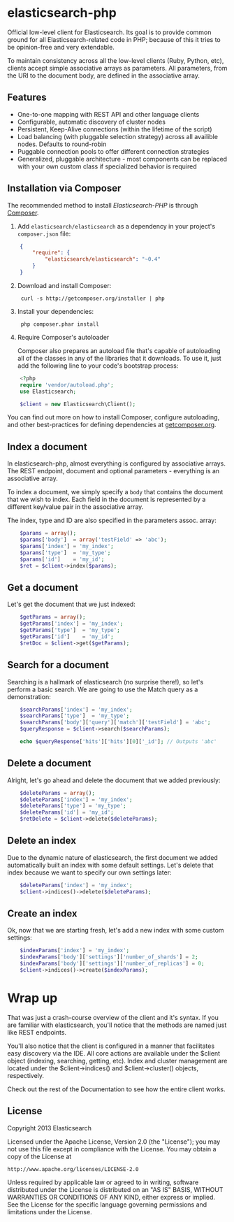 elasticsearch-php
=================

Official low-level client for Elasticsearch. Its goal is to provide common ground for all Elasticsearch-related code in PHP; because of this it tries to be opinion-free and very extendable.

To maintain consistency across all the low-level clients (Ruby, Python, etc), clients accept simple associative arrays as parameters.  All parameters, from the URI to the document body, are defined in the associative array.

Features
--------

 - One-to-one mapping with REST API and other language clients
 - Configurable, automatic discovery of cluster nodes
 - Persistent, Keep-Alive connections (within the lifetime of the script)
 - Load balancing (with pluggable selection strategy) across all availible nodes. Defaults to round-robin
 - Puggable connection pools to offer different connection strategies
 - Generalized, pluggable architecture - most components can be replaced with your own custom class if specialized behavior is required


Installation via Composer
-------------------------
The recommended method to install _Elasticsearch-PHP_ is through [Composer](http://getcomposer.org).

1. Add ``elasticsearch/elasticsearch`` as a dependency in your project's ``composer.json`` file:

```json
    {
        "require": {
            "elasticsearch/elasticsearch": "~0.4"
        }
    }
```

2. Download and install Composer:

        curl -s http://getcomposer.org/installer | php

3. Install your dependencies:

        php composer.phar install

4. Require Composer's autoloader

    Composer also prepares an autoload file that's capable of autoloading all of the classes in any of the libraries that it downloads. To use it, just add the following line to your code's bootstrap process:

```php
    <?php
    require 'vendor/autoload.php';
    use Elasticsearch;

    $client = new Elasticsearch\Client();
```
You can find out more on how to install Composer, configure autoloading, and other best-practices for defining dependencies at [getcomposer.org](http://getcomposer.org).

Index a document
-----

In elasticsearch-php, almost everything is configured by associative arrays.  The REST endpoint, document and optional parameters - everything is an associative array.

To index a document, we simply specify a `body` that contains the document that we wish to index.  Each field in the document is represented by a different key/value pair in the associative array.

The index, type and ID are also specified in the parameters assoc. array:

```php
    $params = array();
    $params['body']  = array('testField' => 'abc');
    $params['index'] = 'my_index';
    $params['type']  = 'my_type';
    $params['id']    = 'my_id';
    $ret = $client->index($params);
```

Get a document
-----

Let's get the document that we just indexed:

```php
    $getParams = array();
    $getParams['index'] = 'my_index';
    $getParams['type']  = 'my_type';
    $getParams['id']    = 'my_id';
    $retDoc = $client->get($getParams);
```

Search for a document
-----

Searching is a hallmark of elasticsearch (no surprise there!), so let's perform a basic search.  We are going to use the Match query as a demonstration:

```php
    $searchParams['index'] = 'my_index';
    $searchParams['type']  = 'my_type';
    $searchParams['body']['query']['match']['testField'] = 'abc';
    $queryResponse = $client->search($searchParams);

    echo $queryResponse['hits']['hits'][0]['_id']; // Outputs 'abc'
```

Delete a document
-----

Alright, let's go ahead and delete the document that we added previously:

```php
    $deleteParams = array();
    $deleteParams['index'] = 'my_index';
    $deleteParams['type'] = 'my_type';
    $deleteParams['id'] = 'my_id';
    $retDelete = $client->delete($deleteParams);
```

Delete an index
-----

Due to the dynamic nature of elasticsearch, the first document we added automatically built an index with some default settings.  Let's delete that index because we want to specify our own settings later:

```php
    $deleteParams['index'] = 'my_index';
    $client->indices()->delete($deleteParams);
```

Create an index
-----

Ok, now that we are starting fresh, let's add a new index with some custom settings:
```php
    $indexParams['index'] = 'my_index';
    $indexParams['body']['settings']['number_of_shards'] = 2;
    $indexParams['body']['settings']['number_of_replicas'] = 0;
    $client->indices()->create($indexParams);
```

Wrap up
=======

That was just a crash-course overview of the client and it's syntax.  If you are familiar with elasticsearch, you'll notice that the methods are named just like REST endpoints.

You'll also notice that the client is configured in a manner that facilitates easy discovery via the IDE.  All core actions are available under the $client object (indexing, searching, getting, etc).  Index and cluster management are located under the $client->indices() and $client->cluster() objects, respectively.

Check out the rest of the Documentation to see how the entire client works.


License
-------

Copyright 2013 Elasticsearch

Licensed under the Apache License, Version 2.0 (the "License");
you may not use this file except in compliance with the License.
You may obtain a copy of the License at

    http://www.apache.org/licenses/LICENSE-2.0

Unless required by applicable law or agreed to in writing, software
distributed under the License is distributed on an "AS IS" BASIS,
WITHOUT WARRANTIES OR CONDITIONS OF ANY KIND, either express or implied.
See the License for the specific language governing permissions and
limitations under the License.
